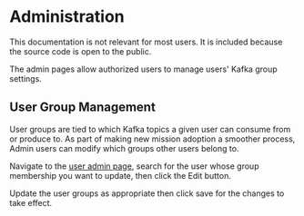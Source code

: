# Administration

This documentation is not relevant for most users. It is included because the source code is open to the public.

The admin pages allow authorized users to manage users' Kafka group settings.

## User Group Management

User groups are tied to which Kafka topics a given user can consume from or produce to. As part of making new mission adoption a smoother process, Admin users can modify which groups other users belong to.

Navigate to the [user admin page](/admin/users), search for the user whose group membership you want to update, then click the Edit button.

Update the user groups as appropriate then click save for the changes to take effect.
